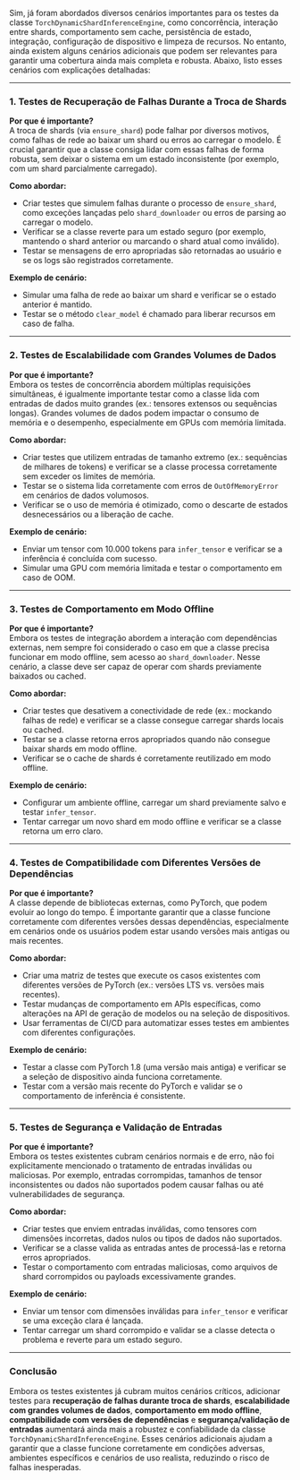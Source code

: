 Sim, já foram abordados diversos cenários importantes para os testes da classe `TorchDynamicShardInferenceEngine`, como concorrência, interação entre shards, comportamento sem cache, persistência de estado, integração, configuração de dispositivo e limpeza de recursos. No entanto, ainda existem alguns cenários adicionais que podem ser relevantes para garantir uma cobertura ainda mais completa e robusta. Abaixo, listo esses cenários com explicações detalhadas:

-----

### 1. **Testes de Recuperação de Falhas Durante a Troca de Shards**

**Por que é importante?**  
A troca de shards (via `ensure_shard`) pode falhar por diversos motivos, como falhas de rede ao baixar um shard ou erros ao carregar o modelo. É crucial garantir que a classe consiga lidar com essas falhas de forma robusta, sem deixar o sistema em um estado inconsistente (por exemplo, com um shard parcialmente carregado).

**Como abordar:**

- Criar testes que simulem falhas durante o processo de `ensure_shard`, como exceções lançadas pelo `shard_downloader` ou erros de parsing ao carregar o modelo.
- Verificar se a classe reverte para um estado seguro (por exemplo, mantendo o shard anterior ou marcando o shard atual como inválido).
- Testar se mensagens de erro apropriadas são retornadas ao usuário e se os logs são registrados corretamente.

**Exemplo de cenário:**

- Simular uma falha de rede ao baixar um shard e verificar se o estado anterior é mantido.
- Testar se o método `clear_model` é chamado para liberar recursos em caso de falha.

-----

### 2. **Testes de Escalabilidade com Grandes Volumes de Dados**

**Por que é importante?**  
Embora os testes de concorrência abordem múltiplas requisições simultâneas, é igualmente importante testar como a classe lida com entradas de dados muito grandes (ex.: tensores extensos ou sequências longas). Grandes volumes de dados podem impactar o consumo de memória e o desempenho, especialmente em GPUs com memória limitada.

**Como abordar:**

- Criar testes que utilizem entradas de tamanho extremo (ex.: sequências de milhares de tokens) e verificar se a classe processa corretamente sem exceder os limites de memória.
- Testar se o sistema lida corretamente com erros de `OutOfMemoryError` em cenários de dados volumosos.
- Verificar se o uso de memória é otimizado, como o descarte de estados desnecessários ou a liberação de cache.

**Exemplo de cenário:**

- Enviar um tensor com 10.000 tokens para `infer_tensor` e verificar se a inferência é concluída com sucesso.
- Simular uma GPU com memória limitada e testar o comportamento em caso de OOM.

-----

### 3. **Testes de Comportamento em Modo Offline**

**Por que é importante?**  
Embora os testes de integração abordem a interação com dependências externas, nem sempre foi considerado o caso em que a classe precisa funcionar em modo offline, sem acesso ao `shard_downloader`. Nesse cenário, a classe deve ser capaz de operar com shards previamente baixados ou cached.

**Como abordar:**

- Criar testes que desativem a conectividade de rede (ex.: mockando falhas de rede) e verificar se a classe consegue carregar shards locais ou cached.
- Testar se a classe retorna erros apropriados quando não consegue baixar shards em modo offline.
- Verificar se o cache de shards é corretamente reutilizado em modo offline.

**Exemplo de cenário:**

- Configurar um ambiente offline, carregar um shard previamente salvo e testar `infer_tensor`.
- Tentar carregar um novo shard em modo offline e verificar se a classe retorna um erro claro.

-----

### 4. **Testes de Compatibilidade com Diferentes Versões de Dependências**

**Por que é importante?**  
A classe depende de bibliotecas externas, como PyTorch, que podem evoluir ao longo do tempo. É importante garantir que a classe funcione corretamente com diferentes versões dessas dependências, especialmente em cenários onde os usuários podem estar usando versões mais antigas ou mais recentes.

**Como abordar:**

- Criar uma matriz de testes que execute os casos existentes com diferentes versões de PyTorch (ex.: versões LTS vs. versões mais recentes).
- Testar mudanças de comportamento em APIs específicas, como alterações na API de geração de modelos ou na seleção de dispositivos.
- Usar ferramentas de CI/CD para automatizar esses testes em ambientes com diferentes configurações.

**Exemplo de cenário:**

- Testar a classe com PyTorch 1.8 (uma versão mais antiga) e verificar se a seleção de dispositivo ainda funciona corretamente.
- Testar com a versão mais recente do PyTorch e validar se o comportamento de inferência é consistente.

-----

### 5. **Testes de Segurança e Validação de Entradas**

**Por que é importante?**  
Embora os testes existentes cubram cenários normais e de erro, não foi explicitamente mencionado o tratamento de entradas inválidas ou maliciosas. Por exemplo, entradas corrompidas, tamanhos de tensor inconsistentes ou dados não suportados podem causar falhas ou até vulnerabilidades de segurança.

**Como abordar:**

- Criar testes que enviem entradas inválidas, como tensores com dimensões incorretas, dados nulos ou tipos de dados não suportados.
- Verificar se a classe valida as entradas antes de processá-las e retorna erros apropriados.
- Testar o comportamento com entradas maliciosas, como arquivos de shard corrompidos ou payloads excessivamente grandes.

**Exemplo de cenário:**

- Enviar um tensor com dimensões inválidas para `infer_tensor` e verificar se uma exceção clara é lançada.
- Tentar carregar um shard corrompido e validar se a classe detecta o problema e reverte para um estado seguro.

-----

### Conclusão

Embora os testes existentes já cubram muitos cenários críticos, adicionar testes para **recuperação de falhas durante troca de shards**, **escalabilidade com grandes volumes de dados**, **comportamento em modo offline**, **compatibilidade com versões de dependências** e **segurança/validação de entradas** aumentará ainda mais a robustez e confiabilidade da classe `TorchDynamicShardInferenceEngine`. Esses cenários adicionais ajudam a garantir que a classe funcione corretamente em condições adversas, ambientes específicos e cenários de uso realista, reduzindo o risco de falhas inesperadas.
